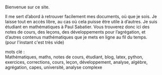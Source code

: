 Bienvenue sur ce site.

Il me sert d’abord à retrouver facilement mes documents, où que je sois. Je laisse tout en accès libre, au cas où cela puisse être utile à d’autres. Je suis étudiant en mathématiques à Paul Sabatier. Vous trouverez donc ici des notes de cours, des leçons, des développements pour l’agrégation, et d’autres contenus mathématiques que je mets en ligne au fil du temps. (pour l'instant c'est très vide)


mots clé :  
Mathématiques, maths, notes de cours, étudiant, blog, latex, python, exercices, corrections, cours, leçon, développement, analyse, algèbre, agrégation, capes, université, analyse complexe
